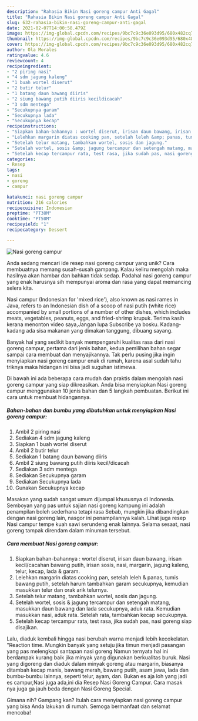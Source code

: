 ```yaml
---
description: "Rahasia Bikin Nasi goreng campur Anti Gagal"
title: "Rahasia Bikin Nasi goreng campur Anti Gagal"
slug: 632-rahasia-bikin-nasi-goreng-campur-anti-gagal
date: 2021-02-07T14:00:58.479Z
image: https://img-global.cpcdn.com/recipes/9bc7c9c36e093d95/680x482cq70/nasi-goreng-campur-foto-resep-utama.jpg
thumbnail: https://img-global.cpcdn.com/recipes/9bc7c9c36e093d95/680x482cq70/nasi-goreng-campur-foto-resep-utama.jpg
cover: https://img-global.cpcdn.com/recipes/9bc7c9c36e093d95/680x482cq70/nasi-goreng-campur-foto-resep-utama.jpg
author: Ola Morales
ratingvalue: 4.6
reviewcount: 4
recipeingredient:
- "2 piring nasi"
- "4 sdm jagung kaleng"
- "1 buah wortel diserut"
- "2 butir telur"
- "1 batang daun bawang diiris"
- "2 siung bawang putih diiris kecildicacah"
- "3 sdm mentega"
- "Secukupnya garam"
- "Secukupnya lada"
- "Secukupnya kecap"
recipeinstructions:
- "Siapkan bahan-bahannya : wortel diserut, irisan daun bawang, irisan kecil/cacahan bawang putih, irisan sosis, nasi, margarin, jagung kaleng, telur, kecap, lada &amp; garam."
- "Lelehkan margarin diatas cooking pan, setelah leleh &amp; panas, tumis bawang putih, setelah harum tambahkan garam secukupnya, kemudian masukkan telur dan orak arik telurnya."
- "Setelah telur matang, tambahkan wortel, sosis dan jagung."
- "Setelah wortel, sosis &amp; jagung tercampur dan setengah matang, masukkan daun bawang dan lada secukupnya, aduk rata. Kemudian masukkan nasi, aduk rata. Setelah rata, tambahkan kecap secukupnya."
- "Setelah kecap tercampur rata, test rasa, jika sudah pas, nasi goreng siap disajikan."
categories:
- Resep
tags:
- nasi
- goreng
- campur

katakunci: nasi goreng campur 
nutrition: 216 calories
recipecuisine: Indonesian
preptime: "PT38M"
cooktime: "PT50M"
recipeyield: "1"
recipecategory: Dessert

---
```



![Nasi goreng campur](https://img-global.cpcdn.com/recipes/9bc7c9c36e093d95/680x482cq70/nasi-goreng-campur-foto-resep-utama.jpg)

Anda sedang mencari ide resep nasi goreng campur yang unik? Cara membuatnya memang susah-susah gampang. Kalau keliru mengolah maka hasilnya akan hambar dan bahkan tidak sedap. Padahal nasi goreng campur yang enak harusnya sih mempunyai aroma dan rasa yang dapat memancing selera kita.

Nasi campur (Indonesian for &#39;mixed rice&#39;), also known as nasi rames in Java, refers to an Indonesian dish of a scoop of nasi putih (white rice) accompanied by small portions of a number of other dishes, which includes meats, vegetables, peanuts, eggs, and fried-shrimp krupuk. Terima kasih kerana menonton video saya,Jangan lupa Subscribe ya bosku. Kadang-kadang ada sisa makanan yang dimakan tanggung, dibuang sayang.

Banyak hal yang sedikit banyak mempengaruhi kualitas rasa dari nasi goreng campur, pertama dari jenis bahan, kedua pemilihan bahan segar sampai cara membuat dan menyajikannya. Tak perlu pusing jika ingin menyiapkan nasi goreng campur enak di rumah, karena asal sudah tahu triknya maka hidangan ini bisa jadi suguhan istimewa.


Di bawah ini ada beberapa cara mudah dan praktis dalam mengolah nasi goreng campur yang siap dikreasikan. Anda bisa menyiapkan Nasi goreng campur menggunakan 10 jenis bahan dan 5 langkah pembuatan. Berikut ini cara untuk membuat hidangannya.

<!--inarticleads1-->

##### Bahan-bahan dan bumbu yang dibutuhkan untuk menyiapkan Nasi goreng campur:

1. Ambil 2 piring nasi
1. Sediakan 4 sdm jagung kaleng
1. Siapkan 1 buah wortel diserut
1. Ambil 2 butir telur
1. Sediakan 1 batang daun bawang diiris
1. Ambil 2 siung bawang putih diiris kecil/dicacah
1. Sediakan 3 sdm mentega
1. Sediakan Secukupnya garam
1. Sediakan Secukupnya lada
1. Gunakan Secukupnya kecap


Masakan yang sudah sangat umum dijumpai khususnya di Indonesia. Semboyan yang pas untuk sajian nasi goreng kampung ini adalah penampilan boleh sederhana tetapi rasa Sebab, mungkin jika dibandingkan dengan nasi goreng lain, nasgor ini penampilannya kalah. Lihat juga resep Nasi campur tempe kuah sawi serundeng enak lainnya. Selama sesaat, nasi goreng tampak direndam dalam minuman tersebut. 

<!--inarticleads2-->

##### Cara membuat Nasi goreng campur:

1. Siapkan bahan-bahannya : wortel diserut, irisan daun bawang, irisan kecil/cacahan bawang putih, irisan sosis, nasi, margarin, jagung kaleng, telur, kecap, lada &amp; garam.
1. Lelehkan margarin diatas cooking pan, setelah leleh &amp; panas, tumis bawang putih, setelah harum tambahkan garam secukupnya, kemudian masukkan telur dan orak arik telurnya.
1. Setelah telur matang, tambahkan wortel, sosis dan jagung.
1. Setelah wortel, sosis &amp; jagung tercampur dan setengah matang, masukkan daun bawang dan lada secukupnya, aduk rata. Kemudian masukkan nasi, aduk rata. Setelah rata, tambahkan kecap secukupnya.
1. Setelah kecap tercampur rata, test rasa, jika sudah pas, nasi goreng siap disajikan.


Lalu, diaduk kembali hingga nasi berubah warna menjadi lebih kecokelatan. &#34;Reaction time. Mungkin banyak yang setuju jika timun menjadi pasangan yang pas melengkapi santapan nasi goreng Namun ternyata hal ini berdampak kurang baik jika minyak yang digunakan berkualitas buruk. Nasi yang digoreng dan diaduk dalam minyak goreng atau margarin, biasanya ditambah kecap manis, bawang merah, bawang putih, asam jawa, lada dan bumbu-bumbu lainnya, seperti telur, ayam, dan. Bukan es aja loh yang jadi es campur,Nasi juga ada,ini dia Resep Nasi Goreng Campur. Cara masak nya juga ga jauh beda dengan Nasi Goreng Special. 

Gimana nih? Gampang kan? Itulah cara menyiapkan nasi goreng campur yang bisa Anda lakukan di rumah. Semoga bermanfaat dan selamat mencoba!
